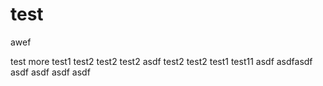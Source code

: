# test
awef

test
more
test1
test2
test2
test2
asdf
test2
test2
test1
test11
asdf
asdfasdf
asdf
asdf
asdf
asdf
